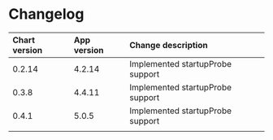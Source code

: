 # Changelog

| Chart version | App version | Change description |
| :------------ | :---------- | :----------------- |
| 0.2.14 | 4.2.14 | Implemented startupProbe support |
| 0.3.8 | 4.4.11 | Implemented startupProbe support |
| 0.4.1 | 5.0.5 | Implemented startupProbe support |
| | | |
